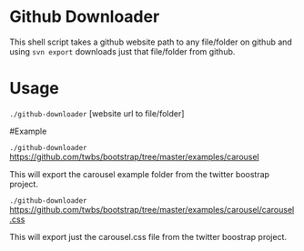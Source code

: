 # Github Downloader

This shell script takes a github website path to any file/folder on github and using `svn export` downloads just that file/folder from github.

# Usage

`./github-downloader` [website url to file/folder]

#Example

`./github-downloader` https://github.com/twbs/bootstrap/tree/master/examples/carousel 

This will export the carousel example folder from the twitter boostrap project.

`./github-downloader` https://github.com/twbs/bootstrap/tree/master/examples/carousel/carousel.css 

This will export just the carousel.css file from the twitter boostrap project.

